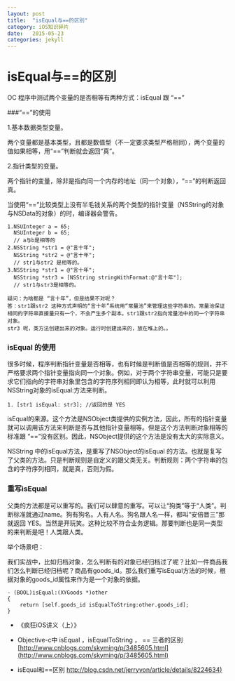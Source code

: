 ```yaml
---
layout: post
title:  "isEqual与==的区別"
category: iOS知识碎片
date:   2015-05-23 
categories: jekyll 
---
```


# isEqual与==的区別

OC 程序中测试两个变量的是否相等有两种方式：isEqual 跟 “==”

###“==”的使用

1.基本数据类型变量。

两个变量都是基本类型，且都是数值型（不一定要求类型严格相同），两个变量的值如果相等，用“==”判断就会返回“真”。

2.指针类型的变量。

两个指针的变量，除非是指向同一个内存的地址（同一个对象），“==”的判断返回真。


当使用“==”比较类型上没有半毛钱关系的两个类型的指针变量（NSString的对象与NSData的对象）的时，编译器会警告。

```
1.NSUInteger a = 65;
  NSUInteger b = 65;
  // a与b是相等的
2.NSString *str1 = @"言十年";
  NSString *str2 = @"言十年";
  // str1与str2 是相等的。
3.NSString *str1 = @"言十年";
  NSString *str3 = [NSString stringWithFormat:@"言十年"];
  // str1与str3是相等的。

疑问：为啥都是 “言十年”，但是结果不对呢？
答：str1跟str2 这种方式声明的“言十年”系统用“常量池”来管理这些字符串的。常量池保证相同的字符串直接量只有一个，不会产生多个副本。str1跟str2指向常量池中的同一个字符串对象。
str3 呢，类方法创建出来的对象。运行时创建出来的，放在堆上的。。
```

### isEqual 的使用

很多时候，程序判断指针变量是否相等，也有时候是判断值是否相等的规则，并不严格要求两个指针变量指向同一个对象。例如，对于两个字符串变量，可能只是要求它们指向的字符串对象里包含的字符序列相同即认为相等，此时就可以利用NSString对象的isEqual:方法来判断。

```
1. [str1 isEqual: str3]; //返回的是 YES
```

isEqual的来源。这个方法是NSObject类提供的实例方法，因此，所有的指针变量就可以调用该方法来判断是否与其他指针变量相等。但是这个方法判断对象相等的标准跟 “==”没有区别。因此，NSObject提供的这个方法是没有太大的实际意义。

NSString 中的isEqual方法，是重写了NSObject的isEqual 的方法。也就是复写了父类的方法。只是判断规则是自定义的跟父类无关。判断规则：两个字符串的包含的字符序列相同，就是真，否则为假。

### 重写isEqual

父类的方法都是可以重写的。我们可以肆意的重写。可以让“狗类”等于“人类”。判断标准就通过name。狗有狗名。人有人名。狗名跟人名一样，都叫“安倍晋三”那就返回 YES。当然是开玩笑。这种比较不符合业务逻辑。那要判断也是同一类型的来判断是吧！人类跟人类。

举个场景吧：

我们实战中，比如归档对象，怎么判断有的对象已经归档过了呢？比如一件商品我们怎么判断已经归档呢？商品有goods_id。那么我们重写isEqual方法的时候，根据对象的goods_id属性来作为是一个对象的依据。

```
- (BOOL)isEqual:(XYGoods *)other
{
    return [self.goods_id isEqualToString:other.goods_id];
}
```

* 《疯狂iOS讲义（上）》

* Objective-c中 isEqual ，isEqualToString ， == 三者的区别 [http://www.cnblogs.com/skyming/p/3485605.html](http://www.cnblogs.com/skyming/p/3485605.html)

* isEqual和==区别 [http://blog.csdn.net/jerryvon/article/details/8224634)](http://blog.csdn.net/jerryvon/article/details/8224634)

